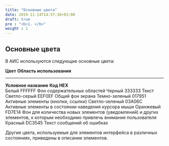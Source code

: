 ```yaml
---
title: "Основные цвета"
date: 2019-11-14T14:57:16+03:00
draft: true
pre : "<b>1. </b>"
weight : 1
---
```


Основные цвета
--------------

В АИС используются следующие основные цвета:

  **Цвет**                **Область использования**   
  ----------------------- --------------------------- --------------------------------------------------------------------------------------------------------------------------
  **Условное название**   **Код HEX**                 
  Белый                   FFFFFF                      Фон содержательных областей
  Черный                  333333                      Текст
  Светло-серый            EEF0EF                      Общий фон экрана
  Темно-зеленый           017951                      Активные элементы (кнопки, ссылки)
  Светло-зеленый          03A06C                      Активные элементы в состоянии наведения курсора мыши
  Оранжевый               FD7E14                      Фон для количества новых элементов (уведомлений) и других элементов, к которым необходимо привлечь внимание пользователя
  Красный                 DC3545                      Текст сообщений об ошибках

Другие цвета, используемые для элементов интерфейса в различных
состояниях, приведены в описании элементов.